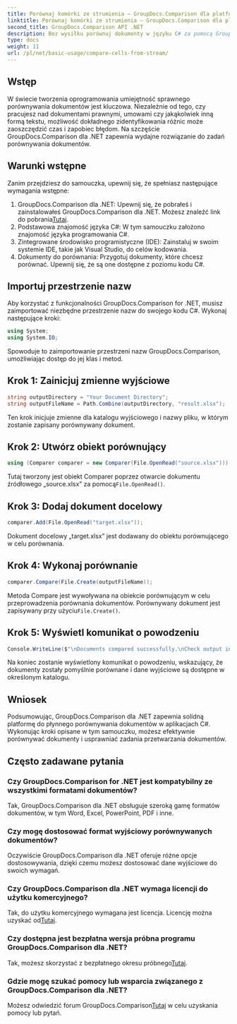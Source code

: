 ```yaml
---
title: Porównaj komórki ze strumienia — GroupDocs.Comparison dla platformy .NET
linktitle: Porównaj komórki ze strumienia — GroupDocs.Comparison dla platformy .NET
second_title: GroupDocs.Comparison API .NET
description: Bez wysiłku porównuj dokumenty w języku C# za pomocą GroupDocs.Comparison dla .NET. Z łatwością usprawnij zadania związane z przetwarzaniem dokumentów.
type: docs
weight: 11
url: /pl/net/basic-usage/compare-cells-from-stream/
---
```

## Wstęp
W świecie tworzenia oprogramowania umiejętność sprawnego porównywania dokumentów jest kluczowa. Niezależnie od tego, czy pracujesz nad dokumentami prawnymi, umowami czy jakąkolwiek inną formą tekstu, możliwość dokładnego zidentyfikowania różnic może zaoszczędzić czas i zapobiec błędom. Na szczęście GroupDocs.Comparison dla .NET zapewnia wydajne rozwiązanie do zadań porównywania dokumentów.
## Warunki wstępne
Zanim przejdziesz do samouczka, upewnij się, że spełniasz następujące wymagania wstępne:
1.  GroupDocs.Comparison dla .NET: Upewnij się, że pobrałeś i zainstalowałeś GroupDocs.Comparison dla .NET. Możesz znaleźć link do pobrania[Tutaj](https://releases.groupdocs.com/comparison/net/).
2. Podstawowa znajomość języka C#: W tym samouczku założono znajomość języka programowania C#.
3. Zintegrowane środowisko programistyczne (IDE): Zainstaluj w swoim systemie IDE, takie jak Visual Studio, do celów kodowania.
4. Dokumenty do porównania: Przygotuj dokumenty, które chcesz porównać. Upewnij się, że są one dostępne z poziomu kodu C#.

## Importuj przestrzenie nazw
Aby korzystać z funkcjonalności GroupDocs.Comparison for .NET, musisz zaimportować niezbędne przestrzenie nazw do swojego kodu C#. Wykonaj następujące kroki:

```csharp
using System;
using System.IO;
```
Spowoduje to zaimportowanie przestrzeni nazw GroupDocs.Comparison, umożliwiając dostęp do jej klas i metod.

## Krok 1: Zainicjuj zmienne wyjściowe
```csharp
string outputDirectory = "Your Document Directory";
string outputFileName = Path.Combine(outputDirectory, "result.xlsx");
```
Ten krok inicjuje zmienne dla katalogu wyjściowego i nazwy pliku, w którym zostanie zapisany porównywany dokument.
## Krok 2: Utwórz obiekt porównujący
```csharp
using (Comparer comparer = new Comparer(File.OpenRead("source.xlsx")))
```
 Tutaj tworzony jest obiekt Comparer poprzez otwarcie dokumentu źródłowego „source.xlsx” za pomocą`File.OpenRead()`.
## Krok 3: Dodaj dokument docelowy
```csharp
comparer.Add(File.OpenRead("target.xlsx"));
```
Dokument docelowy „target.xlsx” jest dodawany do obiektu porównującego w celu porównania.
## Krok 4: Wykonaj porównanie
```csharp
comparer.Compare(File.Create(outputFileName));
```
 Metoda Compare jest wywoływana na obiekcie porównującym w celu przeprowadzenia porównania dokumentów. Porównywany dokument jest zapisywany przy użyciu`File.Create()`.
## Krok 5: Wyświetl komunikat o powodzeniu
```csharp
Console.WriteLine($"\nDocuments compared successfully.\nCheck output in {outputDirectory}.");
```
Na koniec zostanie wyświetlony komunikat o powodzeniu, wskazujący, że dokumenty zostały pomyślnie porównane i dane wyjściowe są dostępne w określonym katalogu.

## Wniosek
Podsumowując, GroupDocs.Comparison dla .NET zapewnia solidną platformę do płynnego porównywania dokumentów w aplikacjach C#. Wykonując kroki opisane w tym samouczku, możesz efektywnie porównywać dokumenty i usprawniać zadania przetwarzania dokumentów.
## Często zadawane pytania
### Czy GroupDocs.Comparison for .NET jest kompatybilny ze wszystkimi formatami dokumentów?
Tak, GroupDocs.Comparison dla .NET obsługuje szeroką gamę formatów dokumentów, w tym Word, Excel, PowerPoint, PDF i inne.
### Czy mogę dostosować format wyjściowy porównywanych dokumentów?
Oczywiście GroupDocs.Comparison dla .NET oferuje różne opcje dostosowywania, dzięki czemu możesz dostosować dane wyjściowe do swoich wymagań.
### Czy GroupDocs.Comparison dla .NET wymaga licencji do użytku komercyjnego?
 Tak, do użytku komercyjnego wymagana jest licencja. Licencję można uzyskać od[Tutaj](https://purchase.groupdocs.com/buy).
### Czy dostępna jest bezpłatna wersja próbna programu GroupDocs.Comparison dla .NET?
 Tak, możesz skorzystać z bezpłatnego okresu próbnego[Tutaj](https://releases.groupdocs.com/).
### Gdzie mogę szukać pomocy lub wsparcia związanego z GroupDocs.Comparison dla .NET?
 Możesz odwiedzić forum GroupDocs.Comparison[Tutaj](https://forum.groupdocs.com/c/comparison/12) w celu uzyskania pomocy lub pytań.